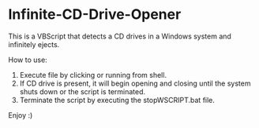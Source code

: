 # Infinite-CD-Drive-Opener
This is a VBScript  that detects a CD drives in a Windows system and infinitely ejects. 

How to use:
  1. Execute file by clicking or running from shell. 
  2. If CD drive is present, it will begin opening and closing until the system shuts down or the script is terminated. 
  3. Terminate the script by executing the stopWSCRIPT.bat file. 


Enjoy :)
